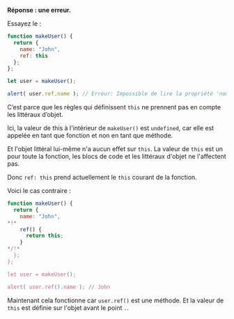 **Réponse : une erreur.**

Essayez le :
```js run
function makeUser() {
  return {
    name: "John",
    ref: this
  };
};

let user = makeUser();

alert( user.ref.name ); // Erreur: Impossible de lire la propriété 'nom' de undefined
```

C’est parce que les règles qui définissent `this` ne prennent pas en compte les littéraux d’objet.

Ici, la valeur de this à l'intérieur de `makeUser()` est `undefined`, car elle est appelée en tant que fonction et non en tant que méthode.

Et l'objet littéral lui-même n'a aucun effet sur `this`. La valeur de `this` est un pour toute la fonction, les blocs de code et les littéraux d'objet ne l'affectent pas.

Donc `ref: this` prend actuellement le `this` courant de la fonction.

Voici le cas contraire :

```js run
function makeUser() {
  return {
    name: "John",
*!*
    ref() {
      return this;
    }
*/!*
  };
};

let user = makeUser();

alert( user.ref().name ); // John
```

Maintenant cela fonctionne car `user.ref()` est une méthode. Et la valeur de `this` est définie sur l'objet avant le point `.`.


